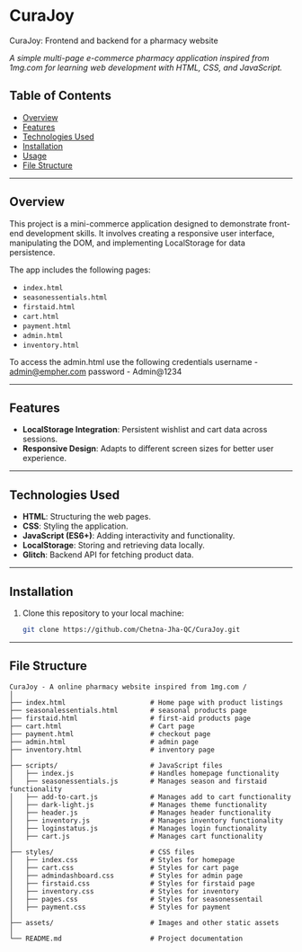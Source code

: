 # CuraJoy
CuraJoy: Frontend and backend for a pharmacy website

_A simple multi-page e-commerce pharmacy application inspired from 1mg.com for learning web development with HTML, CSS, and JavaScript._

## Table of Contents

- [Overview](#overview)  
- [Features](#features)  
- [Technologies Used](#technologies-used)  
- [Installation](#installation)  
- [Usage](#usage)  
- [File Structure](#file-structure)  

---

## Overview

This project is a mini-commerce application designed to demonstrate front-end development skills. It involves creating a responsive user interface, manipulating the DOM, and implementing LocalStorage for data persistence.  

The app includes the following pages:  
- `index.html`  
- `seasonessentials.html`
- `firstaid.html`
- `cart.html`
- `payment.html`
- `admin.html`
- `inventory.html`

To access the admin.html use the following credentials
username - admin@empher.com
password - Admin@1234

---

## Features

- **LocalStorage Integration**: Persistent wishlist and cart data across sessions.  
- **Responsive Design**: Adapts to different screen sizes for better user experience.

---

## Technologies Used

- **HTML**: Structuring the web pages.  
- **CSS**: Styling the application.  
- **JavaScript (ES6+)**: Adding interactivity and functionality.  
- **LocalStorage**: Storing and retrieving data locally.  
- **Glitch**: Backend API for fetching product data.

---

## Installation

1. Clone this repository to your local machine:  
   ```bash
   git clone https://github.com/Chetna-Jha-QC/CuraJoy.git

---
## File Structure
```
CuraJoy - A online pharmacy website inspired from 1mg.com /
│
├── index.html                     # Home page with product listings
├── seasonalessentials.html        # seasonal products page
├── firstaid.html                  # first-aid products page
├── cart.html                      # Cart page
├── payment.html                   # checkout page
├── admin.html                     # admin page
├── inventory.html                 # inventory page
│
├── scripts/                       # JavaScript files
│   ├── index.js                   # Handles homepage functionality
│   ├── seasonessentials.js        # Manages season and firstaid functionality
│   ├── add-to-cart.js             # Manages add to cart functionality
│   ├── dark-light.js              # Manages theme functionality
│   ├── header.js                  # Manages header functionality
│   ├── inventory.js               # Manages inventory functionality
│   ├── loginstatus.js             # Manages login functionality
│   ├── cart.js                    # Manages cart functionality
│
├── styles/                        # CSS files
│   ├── index.css                  # Styles for homepage
│   ├── cart.css                   # Styles for cart page
│   ├── admindashboard.css         # Styles for admin page
│   ├── firstaid.css               # Styles for firstaid page
│   ├── inventory.css              # Styles for inventory
│   ├── pages.css                  # Styles for seasonessentail
│   ├── payment.css                # Styles for payment
│
├── assets/                        # Images and other static assets
│
└── README.md                      # Project documentation
```
